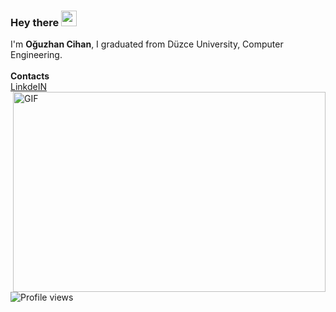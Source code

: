 
### Hey there <img src="https://media.giphy.com/media/hvRJCLFzcasrR4ia7z/giphy.gif" width="25px">
I'm **Oğuzhan Cihan**, I graduated from Düzce University, Computer Engineering. <br>
<br>
**Contacts**
<br>
<a href="https://www.linkedin.com/in/oguzcihan/" target="_blank">LinkdeIN</a>
<br>
<img align="right" alt="GIF" src="https://cdn.dribbble.com/users/2344801/screenshots/4774578/alphatestersanimation2.gif?raw=true" width="500" height="320"/>
<br>


![Profile views](https://gpvc.arturio.dev/oguzcihan)  




